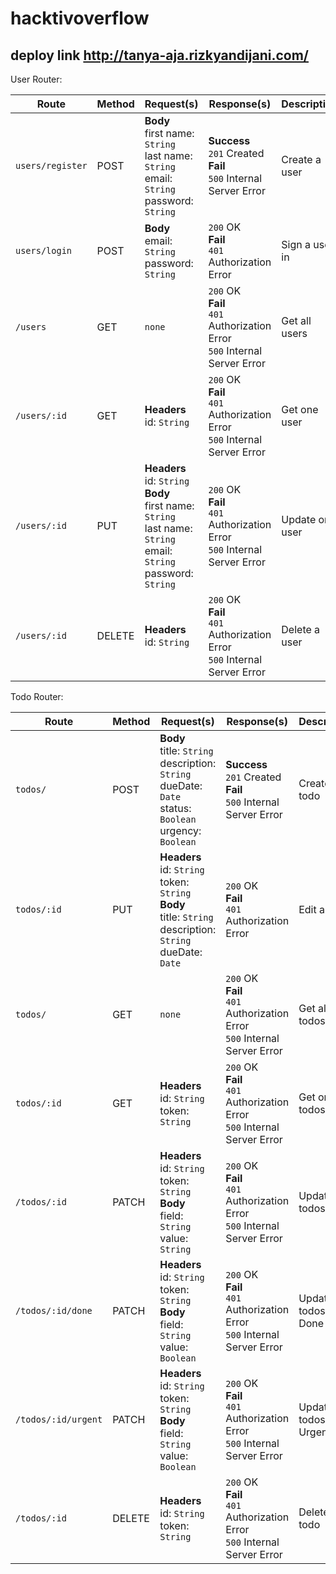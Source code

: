 # hacktivoverflow
## deploy link http://tanya-aja.rizkyandijani.com/

User Router:

Route | Method | Request(s) | Response(s) | Description
---|---|---|---|---
`users/register` | POST | **Body**<br>first name: `String`<br>last name: `String`<br>email: `String`<br>password: `String` | **Success**<br>`201` Created<br>**Fail**<br>`500` Internal Server Error | Create a user
`users/login` | POST | **Body**<br>email: `String`<br>password: `String` | `200` OK<br>**Fail**<br>`401` Authorization Error | Sign a user in
`/users` | GET | `none` | `200` OK<br>**Fail**<br>`401` Authorization Error<br>`500` Internal Server Error | Get all users
`/users/:id` | GET | **Headers**<br>id: `String` | `200` OK<br>**Fail**<br>`401` Authorization Error<br>`500` Internal Server Error | Get one user
`/users/:id` | PUT | **Headers**<br>id: `String`<br>**Body**<br>first name: `String`<br>last name: `String`<br>email: `String`<br>password: `String` | `200` OK<br>**Fail**<br>`401` Authorization Error<br>`500` Internal Server Error | Update one user
`/users/:id` | DELETE | **Headers**<br>id: `String` | `200` OK<br>**Fail**<br>`401` Authorization Error<br>`500` Internal Server Error | Delete a user

Todo Router:

Route | Method | Request(s) | Response(s) | Description
---|---|---|---|---
`todos/` | POST | **Body**<br>title: `String`<br>description: `String`<br>dueDate: `Date`<br>status: `Boolean`<br>urgency: `Boolean` | **Success**<br>`201` Created<br>**Fail**<br>`500` Internal Server Error | Create a todo
`todos/:id` | PUT | **Headers**<br>id: `String`<br>token: `String`<br>**Body**<br>title: `String`<br>description: `String`<br>dueDate: `Date`| `200` OK<br>**Fail**<br>`401` Authorization Error | Edit a Todo
`todos/` | GET | `none` | `200` OK<br>**Fail**<br>`401` Authorization Error<br>`500` Internal Server Error | Get all todos
`todos/:id` | GET | **Headers**<br>id: `String`<br>token: `String` | `200` OK<br>**Fail**<br>`401` Authorization Error<br>`500` Internal Server Error | Get one todos
`/todos/:id` | PATCH | **Headers**<br>id: `String`<br>token: `String`<br>**Body**<br>field: `String`<br>value: `String` | `200` OK<br>**Fail**<br>`401` Authorization Error<br>`500` Internal Server Error | Update one todos
`/todos/:id/done` | PATCH | **Headers**<br>id: `String`<br>token: `String`<br>**Body**<br>field: `String`<br>value: `Boolean` | `200` OK<br>**Fail**<br>`401` Authorization Error<br>`500` Internal Server Error | Update one todos as Done
`/todos/:id/urgent` | PATCH | **Headers**<br>id: `String`<br>token: `String`<br>**Body**<br>field: `String`<br>value: `Boolean` | `200` OK<br>**Fail**<br>`401` Authorization Error<br>`500` Internal Server Error | Update one todos as Urgent
`/todos/:id` | DELETE | **Headers**<br>id: `String`<br>token: `String` | `200` OK<br>**Fail**<br>`401` Authorization Error<br>`500` Internal Server Error | Delete a todo


